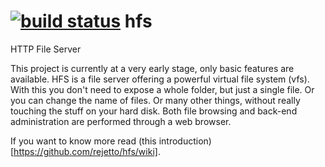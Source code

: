 [![build status](https://secure.travis-ci.org/rejetto/hfs.png)](http://travis-ci.org/rejetto/hfs)
hfs
===

HTTP File Server

This project is currently at a very early stage, only basic features are available.
HFS is a file server offering a powerful virtual file system (vfs). With this you don't need to expose a whole folder, but just a single file. Or you can change the name of files. Or many other things, without really touching the stuff on your hard disk.
Both file browsing and back-end administration are performed through a web browser.

If you want to know more read (this introduction)[https://github.com/rejetto/hfs/wiki].
